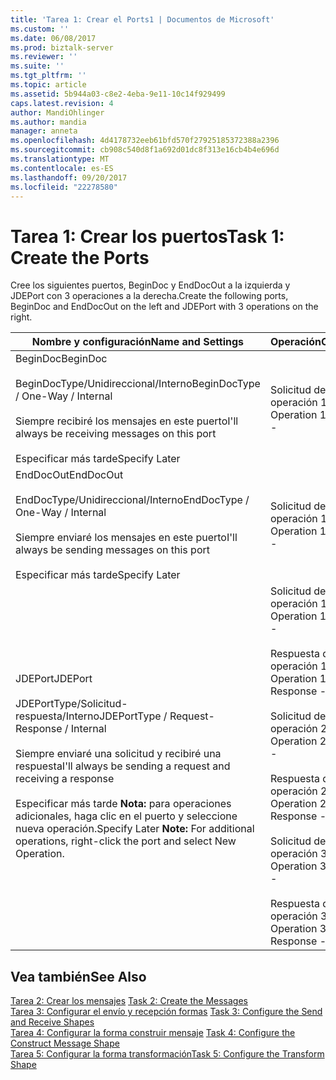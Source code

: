 ```yaml
---
title: 'Tarea 1: Crear el Ports1 | Documentos de Microsoft'
ms.custom: ''
ms.date: 06/08/2017
ms.prod: biztalk-server
ms.reviewer: ''
ms.suite: ''
ms.tgt_pltfrm: ''
ms.topic: article
ms.assetid: 5b944a03-c8e2-4eba-9e11-10c14f929499
caps.latest.revision: 4
author: MandiOhlinger
ms.author: mandia
manager: anneta
ms.openlocfilehash: 4d4178732eeb61bfd570f27925185372388a2396
ms.sourcegitcommit: cb908c540d8f1a692d01dc8f313e16cb4b4e696d
ms.translationtype: MT
ms.contentlocale: es-ES
ms.lasthandoff: 09/20/2017
ms.locfileid: "22278580"
---
```

# <a name="task-1-create-the-ports"></a><span data-ttu-id="f4e9b-102">Tarea 1: Crear los puertos</span><span class="sxs-lookup"><span data-stu-id="f4e9b-102">Task 1: Create the Ports</span></span>
<span data-ttu-id="f4e9b-103">Cree los siguientes puertos, BeginDoc y EndDocOut a la izquierda y JDEPort con 3 operaciones a la derecha.</span><span class="sxs-lookup"><span data-stu-id="f4e9b-103">Create the following ports, BeginDoc and EndDocOut on the left and JDEPort with 3 operations on the right.</span></span>  
  
|<span data-ttu-id="f4e9b-104">Nombre y configuración</span><span class="sxs-lookup"><span data-stu-id="f4e9b-104">Name and Settings</span></span>|<span data-ttu-id="f4e9b-105">Operación</span><span class="sxs-lookup"><span data-stu-id="f4e9b-105">Operation</span></span>|<span data-ttu-id="f4e9b-106">Tipo de mensaje > Esquema</span><span class="sxs-lookup"><span data-stu-id="f4e9b-106">Message Type > Schema</span></span>|  
|-----------------------|---------------|----------------------------|  
|<span data-ttu-id="f4e9b-107">BeginDoc</span><span class="sxs-lookup"><span data-stu-id="f4e9b-107">BeginDoc</span></span><br /><br /> <span data-ttu-id="f4e9b-108">BeginDocType/Unidireccional/Interno</span><span class="sxs-lookup"><span data-stu-id="f4e9b-108">BeginDocType / One-Way / Internal</span></span><br /><br /> <span data-ttu-id="f4e9b-109">Siempre recibiré los mensajes en este puerto</span><span class="sxs-lookup"><span data-stu-id="f4e9b-109">I'll always be receiving messages on this port</span></span><br /><br /> <span data-ttu-id="f4e9b-110">Especificar más tarde</span><span class="sxs-lookup"><span data-stu-id="f4e9b-110">Specify Later</span></span>|<span data-ttu-id="f4e9b-111">Solicitud de operación 1-</span><span class="sxs-lookup"><span data-stu-id="f4e9b-111">Operation 1 Request -</span></span>|<span data-ttu-id="f4e9b-112">BeginDocTest.B4200310Service_1.</span><span class="sxs-lookup"><span data-stu-id="f4e9b-112">BeginDocTest.B4200310Service_1.</span></span><br /><span data-ttu-id="f4e9b-113">F4211FSBeginDoc</span><span class="sxs-lookup"><span data-stu-id="f4e9b-113">F4211FSBeginDoc</span></span>|  
|<span data-ttu-id="f4e9b-114">EndDocOut</span><span class="sxs-lookup"><span data-stu-id="f4e9b-114">EndDocOut</span></span><br /><br /> <span data-ttu-id="f4e9b-115">EndDocType/Unidireccional/Interno</span><span class="sxs-lookup"><span data-stu-id="f4e9b-115">EndDocType / One-Way / Internal</span></span><br /><br /> <span data-ttu-id="f4e9b-116">Siempre enviaré los mensajes en este puerto</span><span class="sxs-lookup"><span data-stu-id="f4e9b-116">I'll always be sending messages on this port</span></span><br /><br /> <span data-ttu-id="f4e9b-117">Especificar más tarde</span><span class="sxs-lookup"><span data-stu-id="f4e9b-117">Specify Later</span></span>|<span data-ttu-id="f4e9b-118">Solicitud de operación 1-</span><span class="sxs-lookup"><span data-stu-id="f4e9b-118">Operation 1 Request -</span></span>|<span data-ttu-id="f4e9b-119">BeginDocTest.B4200310Service_1.</span><span class="sxs-lookup"><span data-stu-id="f4e9b-119">BeginDocTest.B4200310Service_1.</span></span><br /><span data-ttu-id="f4e9b-120">F4211FSEndDocResponse</span><span class="sxs-lookup"><span data-stu-id="f4e9b-120">F4211FSEndDocResponse</span></span>|  
|<span data-ttu-id="f4e9b-121">JDEPort</span><span class="sxs-lookup"><span data-stu-id="f4e9b-121">JDEPort</span></span><br /><br /> <span data-ttu-id="f4e9b-122">JDEPortType/Solicitud-respuesta/Interno</span><span class="sxs-lookup"><span data-stu-id="f4e9b-122">JDEPortType / Request-Response / Internal</span></span><br /><br /> <span data-ttu-id="f4e9b-123">Siempre enviaré una solicitud y recibiré una respuesta</span><span class="sxs-lookup"><span data-stu-id="f4e9b-123">I'll always be sending a request and receiving a response</span></span><br /><br /> <span data-ttu-id="f4e9b-124">Especificar más tarde **Nota:** para operaciones adicionales, haga clic en el puerto y seleccione nueva operación.</span><span class="sxs-lookup"><span data-stu-id="f4e9b-124">Specify Later **Note:**  For additional operations, right-click the port and select New Operation.</span></span>|<span data-ttu-id="f4e9b-125">Solicitud de operación 1-</span><span class="sxs-lookup"><span data-stu-id="f4e9b-125">Operation 1 Request -</span></span><br /><br /> <span data-ttu-id="f4e9b-126">Respuesta de la operación 1-</span><span class="sxs-lookup"><span data-stu-id="f4e9b-126">Operation 1 Response -</span></span><br /><br /> <span data-ttu-id="f4e9b-127">Solicitud de operación 2-</span><span class="sxs-lookup"><span data-stu-id="f4e9b-127">Operation 2 Request -</span></span><br /><br /> <span data-ttu-id="f4e9b-128">Respuesta de la operación 2-</span><span class="sxs-lookup"><span data-stu-id="f4e9b-128">Operation 2 Response -</span></span><br /><br /> <span data-ttu-id="f4e9b-129">Solicitud de operación 3 -</span><span class="sxs-lookup"><span data-stu-id="f4e9b-129">Operation 3 Request -</span></span><br /><br /> <span data-ttu-id="f4e9b-130">Respuesta de operación 3 -</span><span class="sxs-lookup"><span data-stu-id="f4e9b-130">Operation 3 Response -</span></span>|<span data-ttu-id="f4e9b-131">BeginDocTest.B4200310Service_1.</span><span class="sxs-lookup"><span data-stu-id="f4e9b-131">BeginDocTest.B4200310Service_1.</span></span><br /><span data-ttu-id="f4e9b-132">F4211FSBeginDoc</span><span class="sxs-lookup"><span data-stu-id="f4e9b-132">F4211FSBeginDoc</span></span><br /><br /> <span data-ttu-id="f4e9b-133">BeginDocTest.B4200310Service_1.</span><span class="sxs-lookup"><span data-stu-id="f4e9b-133">BeginDocTest.B4200310Service_1.</span></span><br /><span data-ttu-id="f4e9b-134">F4211FSBeginDocResponse</span><span class="sxs-lookup"><span data-stu-id="f4e9b-134">F4211FSBeginDocResponse</span></span><br /><br /> <span data-ttu-id="f4e9b-135">BeginDocTest.B4200310Service_1.</span><span class="sxs-lookup"><span data-stu-id="f4e9b-135">BeginDocTest.B4200310Service_1.</span></span><br /><span data-ttu-id="f4e9b-136">F4211FSEditLine</span><span class="sxs-lookup"><span data-stu-id="f4e9b-136">F4211FSEditLine</span></span><br /><br /> <span data-ttu-id="f4e9b-137">BeginDocTest.B4200310Service_1.</span><span class="sxs-lookup"><span data-stu-id="f4e9b-137">BeginDocTest.B4200310Service_1.</span></span><br /><span data-ttu-id="f4e9b-138">F4211FSEditLineResponse</span><span class="sxs-lookup"><span data-stu-id="f4e9b-138">F4211FSEditLineResponse</span></span><br /><br /> <span data-ttu-id="f4e9b-139">BeginDocTest.B4200310Service_1.</span><span class="sxs-lookup"><span data-stu-id="f4e9b-139">BeginDocTest.B4200310Service_1.</span></span><br /><span data-ttu-id="f4e9b-140">F4211FSEndDoc</span><span class="sxs-lookup"><span data-stu-id="f4e9b-140">F4211FSEndDoc</span></span><br /><br /> <span data-ttu-id="f4e9b-141">BeginDocTest.B4200310Service_1.</span><span class="sxs-lookup"><span data-stu-id="f4e9b-141">BeginDocTest.B4200310Service_1.</span></span><br /><span data-ttu-id="f4e9b-142">F4211FSEndDocResponse</span><span class="sxs-lookup"><span data-stu-id="f4e9b-142">F4211FSEndDocResponse</span></span>|  
  
## <a name="see-also"></a><span data-ttu-id="f4e9b-143">Vea también</span><span class="sxs-lookup"><span data-stu-id="f4e9b-143">See Also</span></span>  
 <span data-ttu-id="f4e9b-144">[Tarea 2: Crear los mensajes](../core/task-2-create-the-messages2.md) </span><span class="sxs-lookup"><span data-stu-id="f4e9b-144">[Task 2: Create the Messages](../core/task-2-create-the-messages2.md) </span></span>  
 <span data-ttu-id="f4e9b-145">[Tarea 3: Configurar el envío y recepción formas](../core/task-3-configure-the-send-and-receive-shapes2.md) </span><span class="sxs-lookup"><span data-stu-id="f4e9b-145">[Task 3: Configure the Send and Receive Shapes](../core/task-3-configure-the-send-and-receive-shapes2.md) </span></span>  
 <span data-ttu-id="f4e9b-146">[Tarea 4: Configurar la forma construir mensaje](../core/task-4-configure-the-construct-message-shape1.md) </span><span class="sxs-lookup"><span data-stu-id="f4e9b-146">[Task 4: Configure the Construct Message Shape](../core/task-4-configure-the-construct-message-shape1.md) </span></span>  
 [<span data-ttu-id="f4e9b-147">Tarea 5: Configurar la forma transformación</span><span class="sxs-lookup"><span data-stu-id="f4e9b-147">Task 5: Configure the Transform Shape</span></span>](../core/task-5-configure-the-transform-shape2.md)